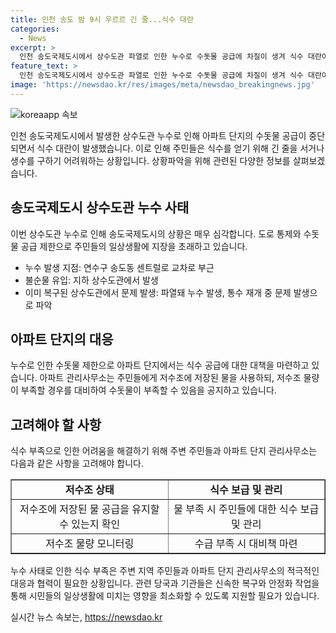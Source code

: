 ```yaml
---
title: 인천 송도 밤 9시 우르르 긴 줄...식수 대란
categories:
  - News
excerpt: >
  인천 송도국제도시에서 상수도관 파열로 인한 누수로 수돗물 공급에 차질이 생겨 식수 대란이 발생했습니다. 파열된 상수도관으로 인해 아파트 단지에서는 수돗물 공급이 제한되어 주민들이 식수를 받기 위해 줄을 서고 있습니다. 일부 아파트에서는 생활용수가 부족하여 식수 지원이 이뤄지고 있으며, 상수도사업본부는 식수를 지원하고 수도 안정화 작업을 진행 중입니다. 식수 부족으로 마트에서 생수가 품절되는 등 긴급 대응이 필요한 상황입니다.
feature_text: >
  인천 송도국제도시에서 상수도관 파열로 인한 누수로 수돗물 공급에 차질이 생겨 식수 대란이 발생했습니다. 파열된 상수도관으로 인해 아파트 단지에서는 수돗물 공급이 제한되어 주민들이 식수를 받기 위해 줄을 서고 있습니다. 일부 아파트에서는 생활용수가 부족하여 식수 지원이 이뤄지고 있으며, 상수도사업본부는 식수를 지원하고 수도 안정화 작업을 진행 중입니다. 식수 부족으로 마트에서 생수가 품절되는 등 긴급 대응이 필요한 상황입니다.
image: 'https://newsdao.kr/res/images/meta/newsdao_breakingnews.jpg'
---
```


<p><img src="https://newsdao.kr/res/images/meta/newsdao_breakingnews.jpg" alt="koreaapp 속보" /></p>

<p>인천 송도국제도시에서 발생한 상수도관 누수로 인해 아파트 단지의 수돗물 공급이 중단되면서 식수 대란이 발생했습니다. 이로 인해 주민들은 식수를 얻기 위해 긴 줄을 서거나 생수를 구하기 어려워하는 상황입니다. 상황파악을 위해 관련된 다양한 정보를 살펴보겠습니다.</p>

<h2 data-ke-size="size26">송도국제도시 상수도관 누수 사태</h2>

<p>이번 상수도관 누수로 인해 송도국제도시의 상황은 매우 심각합니다. 도로 통제와 수돗물 공급 제한으로 주민들의 일상생활에 지장을 초래하고 있습니다. </p>

<ul>
    <li>누수 발생 지점: 연수구 송도동 센트럴로 교차로 부근</li>
    <li>불순물 유입: 지하 상수도관에서 발생</li>
    <li>이미 복구된 상수도관에서 문제 발생: 파열돼 누수 발생, 통수 재개 중 문제 발생으로 파악</li>
</ul>

<h2 data-ke-size="size26">아파트 단지의 대응</h2>

<p>누수로 인한 수돗물 제한으로 아파트 단지에서는 식수 공급에 대한 대책을 마련하고 있습니다. 아파트 관리사무소는 주민들에게 저수조에 저장된 물을 사용하되, 저수조 물량이 부족할 경우를 대비하여 수돗물이 부족할 수 있음을 공지하고 있습니다.</p>

<h2 data-ke-size="size26">고려해야 할 사항</h2>

<p>식수 부족으로 인한 어려움을 해결하기 위해 주변 주민들과 아파트 단지 관리사무소는 다음과 같은 사항을 고려해야 합니다.</p>

<table style="width: 100%;" border="1">
    <tbody>
        <tr>
            <td style="text-align: center; height: 17px;"><b>저수조 상태</b></td>
            <td style="text-align: center; width: 50%;"><b>식수 보급 및 관리</b></td>
        </tr>
        <tr>
            <td style="text-align: center; height: 17px;">저수조에 저장된 물 공급을 유지할 수 있는지 확인</td>
            <td style="text-align: center;">물 부족 시 주민들에 대한 식수 보급 및 관리</td>
        </tr>
        <tr>
            <td style="text-align: center; height: 17px;">저수조 물량 모니터링</td>
            <td style="text-align: center;">수급 부족 시 대비책 마련</td>
        </tr>
    </tbody>
</table>

<p>누수 사태로 인한 식수 부족은 주변 지역 주민들과 아파트 단지 관리사무소의 적극적인 대응과 협력이 필요한 상황입니다. 관련 당국과 기관들은 신속한 복구와 안정화 작업을 통해 시민들의 일상생활에 미치는 영향을 최소화할 수 있도록 지원할 필요가 있습니다.</p>
실시간 뉴스 속보는, <a href="https://newsdao.kr" rel="dofollow">https://newsdao.kr</a>


